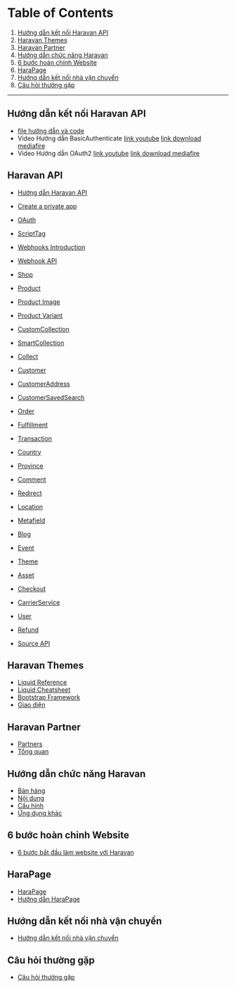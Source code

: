 # Table of Contents

1. [Hướng dẫn kết nối Haravan API](#huong-dan-ket-noi-haravan-api)
2. [Haravan Themes](#haravan-themes)
3. [Haravan Partner](#haravan-partner)
4. [Hướng dẫn chức năng Haravan](#hướng-dẫn-chức-năng-haravan)
5. [6 bước hoàn chỉnh Website](#6-bước-hoàn-chỉnh-website)
6. [HaraPage](#harapage)
7. [Hướng dẫn kết nối nhà vận chuyển](#hướng-dẫn-kết-nối-nhà-vận-chuyển)
8. [Câu hỏi thường gặp](#câu-hỏi-thường-gặp)

------------------------------------------

## Hướng dẫn kết nối Haravan API

* [file hướng dẫn và code](https://github.com/Haravan/docs/tree/master/H%C6%B0%E1%BB%9Bng%20d%E1%BA%ABn%20k%E1%BA%BFt%20n%E1%BB%91i%20Haravan%20API)
* Video Hướng dẫn BasicAuthenticate
  [link youtube]()
  [link download mediafire]()
* Video Hướng dẫn OAuth2
  [link youtube]()
  [link download mediafire]()


## Haravan API
* [Hướng dẫn Haravan API](https://docs.haravan.com/blogs/api)
* [Create a private app](https://docs.haravan.com/blogs/authentication/1000017782-create-a-private-app)
* [OAuth](https://docs.haravan.com/blogs/authentication/1000017781-oauth)
* [ScriptTag](https://docs.haravan.com/blogs/ui-integrations/1000017817-scripttag)
* [Webhooks Introduction](https://docs.haravan.com/blogs/webhooks/1000017841-introduction)
* [Webhook API](https://docs.haravan.com/blogs/api-reference/1000017858-webhook)
* [Shop](https://docs.haravan.com/blogs/api-reference/1000018002-shop)
* [Product](https://docs.haravan.com/blogs/api-reference/1000018172-product)
* [Product Image](https://docs.haravan.com/blogs/api-reference/1000085504-product-image)
* [Product Variant](https://docs.haravan.com/blogs/api-reference/1000018027-product-variant)
* [CustomCollection](https://docs.haravan.com/blogs/api-reference/1000018176-customcollection)
* [SmartCollection](https://docs.haravan.com/blogs/api-reference/1000018160-smartcollection)
* [Collect](https://docs.haravan.com/blogs/api-reference/1000018022-collect)
* [Customer](https://docs.haravan.com/blogs/api-reference/1000018017-customer)
* [CustomerAddress](https://docs.haravan.com/blogs/api-reference/1000018011-customeraddress)
* [CustomerSavedSearch](https://docs.haravan.com/blogs/api-reference/1000018006-customersavedsearch)
* [Order](https://docs.haravan.com/blogs/api-reference/1000018025-order)
* [Fulfillment](https://docs.haravan.com/blogs/api-reference/1000018043-fulfillment)
* [Transaction](https://docs.haravan.com/blogs/api-reference/1000018042-transaction)
* [Country](https://docs.haravan.com/blogs/api-reference/1000018020-country)
* [Province](https://docs.haravan.com/blogs/api-reference/1000018180-province)
* [Comment](https://docs.haravan.com/blogs/api-reference/1000018179-comment)
* [Redirect](https://docs.haravan.com/blogs/api-reference/1000018178-redirect)
* [Location](https://docs.haravan.com/blogs/api-reference/1000018173-location)
* [Metafield](https://docs.haravan.com/blogs/api-reference/1000018026-metafield)
* [Blog](https://docs.haravan.com/blogs/api-reference/1000018024-blog)
* [Event](https://docs.haravan.com/blogs/api-reference/1000018008-event)
* [Theme](https://docs.haravan.com/blogs/api-reference/1000018005-theme)
* [Asset](https://docs.haravan.com/blogs/api-reference/1000018001-asset)
* [Checkout](https://docs.haravan.com/blogs/api-reference/1000018004-checkout)
* [CarrierService](https://docs.haravan.com/blogs/api-reference/1000018000-carrierservice)
* [User](https://docs.haravan.com/blogs/api-reference/1000017999-user)
* [Refund](https://docs.haravan.com/blogs/api-reference/1000017998-refund)

* [Source API](https://github.com/Haravan)

## Haravan Themes

* [Liquid Reference](https://docs.haravan.com/blogs/co-ban)
* [Liquid Cheatsheet](https://docs.haravan.com/pages/cheat-sheet)
* [Bootstrap Framework](https://docs.haravan.com/themeframework/getting-started.html)
* [Giao diện](https://huongdan.haravan.com/blogs/giao-dien)


## Haravan Partner

* [Partners](https://docs.haravan.com/blogs/partners)
* [Tổng quan](https://docs.haravan.com/blogs/partners/1000022252-tong-quan)


## Hướng dẫn chức năng Haravan

* [Bán hàng](https://huongdan.haravan.com/blogs/don-hang)
* [Nội dung](https://huongdan.haravan.com/blogs/blog)
* [Cấu hình](https://huongdan.haravan.com/blogs/cau-hinh-chung)
* [Ứng dụng khác](https://huongdan.haravan.com/blogs/nang-cao)


## 6 bước hoàn chỉnh Website

* [6 bước bắt đầu làm website với Haravan](https://huongdan.haravan.com/pages/6-buoc-bat-dau-voi-haravan)


## HaraPage

* [HaraPage](https://huongdan.haravan.com/blogs/harapage)
* [Hướng dẫn HaraPage](https://huongdan.haravan.com/blogs/harapage/1000041594-huong-dan-harapage)


## Hướng dẫn kết nối nhà vận chuyển

* [Hướng dẫn kết nối nhà vận chuyển](https://huongdan.haravan.com/blogs/van-chuyen)


## Câu hỏi thường gặp

* [Câu hỏi thường gặp](https://huongdan.haravan.com/blogs/cau-hoi-thuong-gap)

